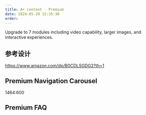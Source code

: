 ```yaml
---
title: A+ content - Premium
date: 2024-05-20 15:35:30
order:
---
```


Upgrade to 7 modules including video capability, larger images, and interactive experiences.

## 参考设计

https://www.amazon.com/dp/B0CDLSGDG2?th=1

## Premium Navigation Carousel

1464:600

## Premium FAQ

